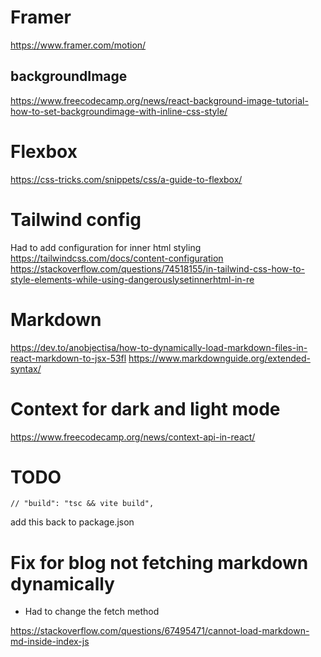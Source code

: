 # Framer
https://www.framer.com/motion/

## backgroundImage
https://www.freecodecamp.org/news/react-background-image-tutorial-how-to-set-backgroundimage-with-inline-css-style/

# Flexbox
https://css-tricks.com/snippets/css/a-guide-to-flexbox/

# Tailwind config
Had to add configuration for inner html styling
https://tailwindcss.com/docs/content-configuration
https://stackoverflow.com/questions/74518155/in-tailwind-css-how-to-style-elements-while-using-dangerouslysetinnerhtml-in-re

# Markdown
https://dev.to/anobjectisa/how-to-dynamically-load-markdown-files-in-react-markdown-to-jsx-53fl
https://www.markdownguide.org/extended-syntax/

# Context for dark and light mode
https://www.freecodecamp.org/news/context-api-in-react/

# TODO
    // "build": "tsc && vite build",
add this back to package.json 

# Fix for blog not fetching markdown dynamically
- Had to change the fetch method

https://stackoverflow.com/questions/67495471/cannot-load-markdown-md-inside-index-js